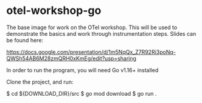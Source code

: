 # otel-workshop-go
The base image for work on the OTel workshop. This will be used to demonstrate the basics and work through instrumentation steps. Slides can be found here:

https://docs.google.com/presentation/d/1m5NqQx_Z7R92Ri3poNq-QWSh54AB6M28zmQRH0xKmEg/edit?usp=sharing

In order to run the program, you will need Go v1.16+ installed

Clone the project, and run:

$ cd ${DOWNLOAD_DIR}/src
$ go mod download
$ go run .
